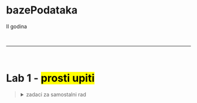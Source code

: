 # bazePodataka
II godina

<br>
<hr>
<br>

# Lab 1 - <mark> prosti upiti <mark>

> <details> <summary> zadaci za samostalni rad </summary> >> 1 zadatak  </details>